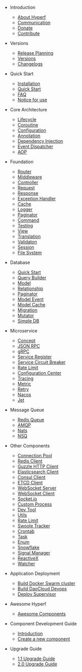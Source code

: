* Introduction

  * [About Hyperf](en/README.md)
  * [Communication](en/communication.md)
  * [Donate](en/donate.md)
  * [Contribute](en/contribute.md)
  
* Versions

  * [Release Planning](en/release-planning.md)
  * [Versions](en/versions.md)
  * [Changelogs](en/changelog.md)

* Quick Start

  * [Installation](en/quick-start/install.md)
  * [Quick Start](en/quick-start/overview.md)
  * [FAQ](en/quick-start/questions.md)
  * [Notice for use](en/quick-start/important.md)
  
* Core Architecture

  * [Lifecycle](en/lifecycle.md)
  * [Coroutine](en/coroutine.md)
  * [Configuration](en/config.md)
  * [Annotation](en/annotation.md)
  * [Dependency Injection](en/di.md)
  * [Event Dispatcher](en/event.md)
  * [AOP](en/aop.md)
  
* Foundation

  * [Router](en/router.md)
  * [Middleware](en/middleware/middleware.md)
  * [Controller](en/controller.md)
  * [Request](en/request.md)
  * [Response](en/response.md)
  * [Exception Handler](en/exception-handler.md)
  * [Cache](en/cache.md)
  * [Logger](en/logger.md)
  * [Paginator](en/paginator.md)
  * [Command](en/command.md)
  * [Testing](en/testing.md)
  * [View](en/view.md)
  * [Translation](en/translation.md)
  * [Validaton](en/validation.md)
  * [Session](en/session.md)
  * [File System](en/filesystem.md)
  
* Database

  * [Quick Start](en/db/quick-start.md)
  * [Query Builder](en/db/querybuilder.md)
  * [Model](en/db/model.md)
  * [Relationship](en/db/relationship.md)
  * [Paginator](en/db/paginator.md)
  * [Model Event](en/db/event.md)
  * [Model Cache](en/db/model-cache.md)
  * [Migration](en/db/migration.md)
  * [Mutator](en/db/mutators.md)
  * [Simple DB](en/db/db.md)
  
* Microservice

  * [Concept](en/microservice.md)
  * [JSON RPC](en/json-rpc.md)
  * [gRPC](en/grpc.md)
  * [Service Register](en/service-register.md)
  * [Service Circuit Breaker](en/circuit-breaker.md)
  * [Rate Limit](en/rate-limit.md)
  * [Configuration Center](en/config-center.md)
  * [Tracing](en/tracer.md)
  * [Metric](en/metric.md)
  * [Retry](en/retry.md)
  * [Nacos](en/nacos.md)
  * [Jet](en/jet.md)
  
* Message Queue

  * [Redis Queue](en/async-queue.md)
  * [AMQP](en/amqp.md)
  * [Nats](en/nats.md)
  * [NSQ](en/nsq.md)
  
* Other Components

  * [Connection Pool](en/pool.md)
  * [Redis Client](en/redis.md)
  * [Guzzle HTTP Client](en/guzzle.md)
  * [Elasticsearch Client](en/elasticsearch.md)
  * [Consul Client](en/consul.md)
  * [ETCD Client](en/etcd.md)
  * [WebSocket Server](en/websocket-server.md)
  * [WebSocket Client](en/websocket-client.md)
  * [Socket.io](en/socketio-server.md)
  * [Custom Process](en/process.md)
  * [Dev Tool](en/devtool.md)
  * [Utils](en/utils.md)
  * [Rate Limit](en/rate-limit.md)
  * [Swoole Tracker](en/swoole-tracker.md)
  * [Crontab](en/crontab.md)
  * [Task](en/task.md)
  * [Enum](en/constants.md)
  * [Snowflake](en/snowflake.md)
  * [Signal Manager](en/signal.md)
  * [ReactiveX](en/reactive-x.md)
  * [Watcher](en/watcher.md)

* Application Deployment

  * [Build Docker Swarm cluster](en/tutorial/docker-swarm.md)
  * [Build DaoCloud Devops](en/tutorial/daocloud.md)
  * [Deploy Supervisor](en/tutorial/supervisor.md)
  
* Awesome Hyperf

  * [Awesome Components](en/awesome-components.md)
  
* Component Development Guide

  * [Introduction](en/component-guide/intro.md)
  * [Create a new component](en/component-guide/create.md)

* Upgrade Guide
  
  * [1.1 Upgrade Guide](en/upgrade/1.1.md)
  * [2.0 Upgrade Guide](en/upgrade/2.0.md)